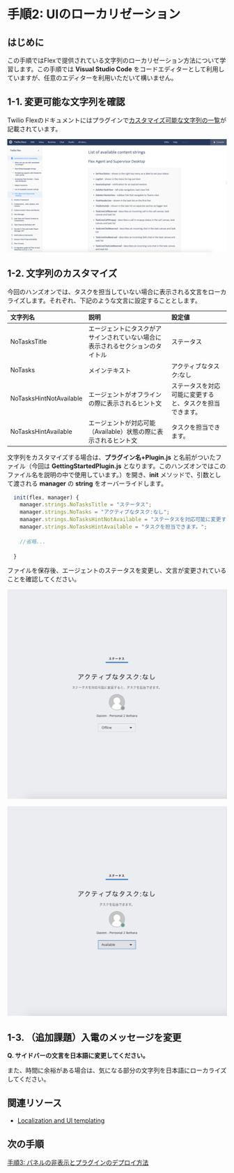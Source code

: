 #  手順2: UIのローカリゼーション
## はじめに
この手順ではFlexで提供されている文字列のローカリゼーション方法について学習します。この手順では __Visual Studio Code__ をコードエディターとして利用していますが、任意のエディターを利用いただいて構いません。

## 1-1. 変更可能な文字列を確認

Twilio Flexのドキュメントにはプラグインで[カスタマイズ可能な文字列の一覧](https://www.twilio.com/docs/flex/localization-and-ui-templating#list-of-available-content-strings)が記載されています。

![Flexコンテンツ文字列](../assets/02-List-of-available-content-strings.png "Flexコンテンツ文字列")

## 1-2. 文字列のカスタマイズ

今回のハンズオンでは、タスクを担当していない場合に表示される文言をローカライズします。それぞれ、下記のような文言に設定することとします。

|文字列名|説明|設定値|
|:--|:--|:--|
|NoTasksTitle|エージェントにタスクがアサインされていない場合に<br>表示されるセクションのタイトル|ステータス|
|NoTasks|メインテキスト|アクティブなタスク:なし|
|NoTasksHintNotAvailable|エージェントがオフラインの際に表示されるヒント文|ステータスを対応可能に変更すると、タスクを担当できます。|
|NoTasksHintAvailable|エージェントが対応可能（Available）状態の際に表示されるヒント文|タスクを担当できます。|

文字列をカスタマイズする場合は、__プラグイン名+Plugin.js__ と名前がついたファイル（今回は __GettingStartedPlugin.js__ となります。このハンズオンではこのファイル名を説明の中で使用しています。）を開き、__init__ メソッドで、引数として渡される __manager__ の __string__ をオーバーライドします。

```js
  init(flex, manager) {
    manager.strings.NoTasksTitle = "ステータス";
    manager.strings.NoTasks = "アクティブなタスク:なし";
    manager.strings.NoTasksHintNotAvailable = "ステータスを対応可能に変更すると、タスクを担当できます。";
    manager.strings.NoTasksHintAvailable = "タスクを担当できます。";
    
    //省略...

  }
```

ファイルを保存後、エージェントのステータスを変更し、文言が変更されていることを確認してください。

![ローカライズされた画面その1](../assets/02-NoTasks-Offline.png "ローカライズされた画面その1")

![ローカライズされた画面その2](../assets/02-NoTasks-Available.png "ローカライズされた画面その2")

## 1-3. （追加課題）入電のメッセージを変更

__Q. サイドバーの文言を日本語に変更してください。__

また、時間に余裕がある場合は、気になる部分の文字列を日本語にローカライズしてください。

## 関連リソース

- [Localization and UI templating](https://www.twilio.com/docs/flex/localization-and-ui-templating)


## 次の手順
[手順3: パネルの非表示とプラグインのデプロイ方法](./02-03-FlexConfigAndDeploy.md)

